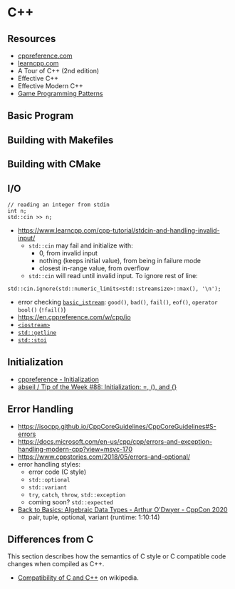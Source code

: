 # C++
## Resources
- [cppreference.com](https://en.cppreference.com/w/)
- [learncpp.com](https://www.learncpp.com/)
- A Tour of C++ (2nd edition)
- Effective C++
- Effective Modern C++
- [Game Programming Patterns](http://gameprogrammingpatterns.com/contents.html)

## Basic Program
## Building with Makefiles
## Building with CMake

## I/O
```
// reading an integer from stdin
int n;
std::cin >> n;
```
- https://www.learncpp.com/cpp-tutorial/stdcin-and-handling-invalid-input/
  - `std::cin` may fail and initialize with:
    - 0, from invalid input
    - nothing (keeps initial value), from being in failure mode
    - closest in-range value, from overflow
  - `std::cin` will read until invalid input. To ignore rest of line:
```
std::cin.ignore(std::numeric_limits<std::streamsize>::max(), '\n');
```
- error checking [`basic_istream`](https://en.cppreference.com/w/cpp/io/basic_istream): `good()`, `bad()`, `fail()`, `eof()`, `operator bool()` (`!fail()`)
- https://en.cppreference.com/w/cpp/io
- [`<iostream>`](https://en.cppreference.com/w/cpp/header/iostream)
- [`std::getline`](https://en.cppreference.com/w/cpp/string/basic_string/getline)
- [`std::stoi`](https://en.cppreference.com/w/cpp/string/basic_string/stol)

## Initialization
- [cppreference - Initialization](https://en.cppreference.com/w/cpp/language/initialization)
- [abseil / Tip of the Week #88: Initialization: =, (), and {}](https://abseil.io/tips/88)

## Error Handling
- https://isocpp.github.io/CppCoreGuidelines/CppCoreGuidelines#S-errors
- https://docs.microsoft.com/en-us/cpp/cpp/errors-and-exception-handling-modern-cpp?view=msvc-170
- https://www.cppstories.com/2018/05/errors-and-optional/
- error handling styles:
  - error code (C style)
  - `std::optional`
  - `std::variant`
  - `try`, `catch`, `throw`, `std::exception`
  - coming soon? `std::expected`
- [Back to Basics: Algebraic Data Types - Arthur O'Dwyer - CppCon 2020](https://youtu.be/OJzmWqCCZaM)
  - pair, tuple, optional, variant (runtime: 1:10:14)

## Differences from C
This section describes how the semantics of C style or C compatible code changes when compiled as C++.  
- [Compatibility of C and C++](https://en.wikipedia.org/wiki/Compatibility_of_C_and_C%2B%2B) on wikipedia.
